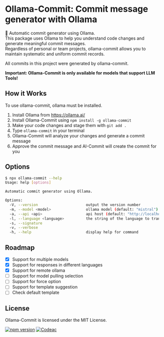 # **Ollama-Commit: Commit message generator with Ollama**

🚀 Automatic commit generator using Ollama.  
This package uses Ollama to help you understand code changes and generate meaningful commit messages.  
Regardless of personal or team projects, ollama-commit allows you to maintain systematic and uniform commit records.

All commits in this project were generated by ollama-commit.

**Important: Ollama-Commit is only available for models that support LLM Tools!**

## How it Works

To use ollama-commit, ollama must be installed.

1. Install Ollama from <https://ollama.ai/>  
2. Install Ollama-Commit using `npm install -g ollama-commit`
3. Make your code changes and stage them with `git add .`
4. Type `ollama-commit` in your terminal
5. Ollama-Commit will analyze your changes and generate a commit message
6. Approve the commit message and AI-Commit will create the commit for you

## Options

```bash
$ npx ollama-commit --help
Usage: help [options]

Automatic commit generator using Ollama.

Options:
  -V, --version                      output the version number
  -m, --model <model>                ollama model (default: "mistral")
  -a, --api <api>                    api host (default: "http://localhost:11434")
  -l, --language <language>          the string of the language to translate to. It can be in any of the two ISO 639 (1 or 2) or the full name in English like Spanish. (default: "en")
  -s, --signature
  -v, --verbose
  -h, --help                         display help for command
```

## Roadmap

- [x] Support for multiple models
- [x] Support for responses in different languages
- [x] Support for remote ollama
- [ ] Support for model pulling selection
- [ ] Support for force option
- [ ] Support for template suggestion
- [ ] Check default template

## License

Ollama-Commit is licensed under the MIT License.

[![npm version](https://badge.fury.io/js/ollama-commit.svg)](https://badge.fury.io/js/ollama-commit)
[![Codeac](https://static.codeac.io/badges/2-733989087.svg "Codeac")](https://app.codeac.io/github/clianor/ollama-commit)
